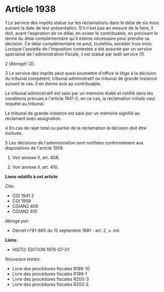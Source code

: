 # Article 1938

1  Le service des impôts statue sur les réclamations dans le délai de six mois suivant la date de leur présentation. S'il
n'est pas en mesure de le faire, il doit, avant l'expiration de ce délai, en aviser le contribuable, en précisant le terme du
délai complémentaire qu'il estime nécessaire pour prendre sa décision. Ce délai complémentaire ne peut, toutefois, excéder
trois mois. Lorsque l'assiette de l'imposition contestée a été assurée par un service spécialisé de l'administration fiscale,
il est statué par ledit service (1).

2  (Abrogé) (2).

3  Le service des impôts peut aussi soumettre d'office le litige à la décision du tribunal compétent, tribunal administratif
ou tribunal de grande instance suivant le cas. Il en donne avis au contribuable.

Le tribunal administratif est saisi par un mémoire établi et notifié dans les conditions prévues à l'article 1941-2; en ce
cas, la réclamation initiale vaut requête au tribunal.

Le tribunal de grande instance est saisi par un mémoire signifié au réclamant avec assignation.

4  En cas de rejet total ou partiel de la réclamation la décision doit être motivée.

5  Les décisions de l'administration sont notifiées conformément aux dispositions de l'article 1959.

1)  Voir annexe II, art. 408.

2)  Voir annexe II, art. 410.

**Liens relatifs à cet article**

_Cite_:

  - CGI 1941 2
  - CGI 1959
  - CGIAN2 408
  - CGIAN2 410

_Abrogé par_:

  - Décret n°81-860 du 15 septembre 1981 - art. 2, v. init.

**Liens**:

  - HISTO: EDITION 1979-07-01

_Nouveaux textes_:

  - Livre des procédures fiscales R198-10
  - Livre des procédures fiscales R199-1
  - Livre des procédures fiscales R200-3
  - Livre des procédures fiscales R202-2
